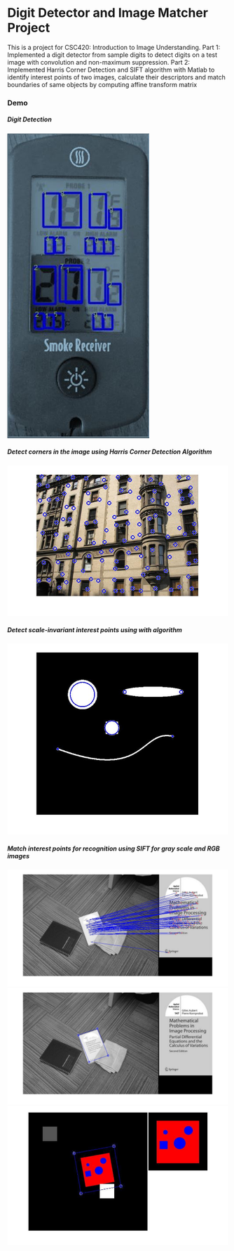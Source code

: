 # Digit Detector and Image Matcher Project 
This is a project for CSC420: Introduction to Image Understanding. 
Part 1: Implemented a digit detector from sample digits to detect digits on a test image with convolution and non-maximum suppression.
Part 2: Implemented Harris Corner Detection and SIFT algorithm with Matlab to identify interest points of two images, calculate their descriptors and match boundaries of same objects by computing affine transform matrix

### Demo
##### Digit Detection 
![alt text](https://github.com/sally-chen/Image-Matcher/blob/master/result_image/result_digit_detect.JPG)
##### Detect corners in the image using Harris Corner Detection Algorithm
![alt text](https://github.com/sally-chen/Image-Matcher/blob/master/result_image/Q1_b_R20.jpg)
##### Detect scale-invariant interest points using with algorithm
![alt text](https://github.com/sally-chen/Image-Matcher/blob/master/result_image/Q1_c_68_105.jpg)
##### Match interest points for recognition using SIFT for gray scale and RGB images
![alt text](https://github.com/sally-chen/Image-Matcher/blob/master/result_image/Q2_b.jpg)
![alt text](https://github.com/sally-chen/Image-Matcher/blob/master/result_image/Q2_d_k30.jpg)
![alt text](https://github.com/sally-chen/Image-Matcher/blob/master/result_image/Q2_e.jpg)
